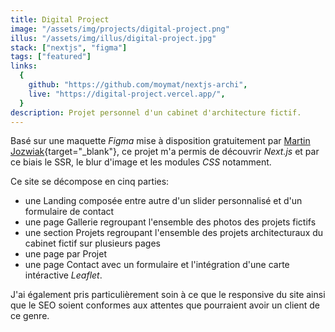 ```yaml
---
title: Digital Project
image: "/assets/img/projects/digital-project.png"
illus: "/assets/img/illus/digital-project.jpg"
stack: ["nextjs", "figma"]
tags: ["featured"]
links:
  {
    github: "https://github.com/moymat/nextjs-archi",
    live: "https://digital-project.vercel.app/",
  }
description: Projet personnel d'un cabinet d'architecture fictif.
---
```


Basé sur une maquette _Figma_ mise à disposition gratuitement par [Martin Jozwiak](http://marcinjozwiak.pl){target="\_blank"}, ce projet m'a permis de découvrir _Next.js_ et par ce biais le SSR, le blur d'image et les modules _CSS_ notamment.

Ce site se décompose en cinq parties:

- une Landing composée entre autre d'un slider personnalisé et d'un formulaire de contact
- une page Gallerie regroupant l'ensemble des photos des projets fictifs
- une section Projets regroupant l'ensemble des projets architecturaux du cabinet fictif sur plusieurs pages
- une page par Projet
- une page Contact avec un formulaire et l'intégration d'une carte intéractive _Leaflet_.

J'ai également pris particulièrement soin à ce que le responsive du site ainsi que le SEO soient conformes aux attentes que pourraient avoir un client de ce genre.
